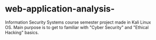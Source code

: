 # web-application-analysis-
Information Security Systems course semester project made in Kali Linux OS. Main purpose is to get to familiar with "Cyber Security" and "Ethical Hacking" basics.
